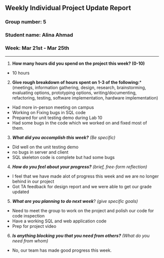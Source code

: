 ## Weekly Individual Project Update Report
### Group number: 5
### Student name: Alina Ahmad
### Week: Mar 21st - Mar 25th
___
1. **How many hours did you spend on the project this week? (0-10)**
- 10 hours

2. **Give rough breakdown of hours spent on 1-3 of the following:***
   (meetings, information gathering, design, research, brainstorming, evaluating options, prototyping options, writing/documenting, refactoring, testing, software implementation, hardware implementation)
  - Had more in-person meeting on campus 
  - Working on Fixing bugs in SQL code 
  - Prepared for unit testing demo during Lab 10
  - Had some bugs in the code which we worked on and fixed most of them. 
 
3. ***What did you accomplish this week?*** _(Be specific)_
  - Did well on the unit testing demo
  - no bugs in server and client
  - SQL skeleton code is complete but had some bugs
4. ***How do you feel about your progress?*** _(brief, free-form reflection)_
  - I feel that we have made alot of progress this week and we are no longer behind in our project
  - Got TA feedback for design report and we were able to get our grade updated
5. ***What are you planning to do next week***? _(give specific goals)_
  - Need to meet the group to work on the project and polish our code for code inspection
  - Have a working SQL and web application code
  - Prep for project video
 
6. ***Is anything blocking you that you need from others?*** _(What do you need from whom)_
  - No, our team has made good progress this week. 
